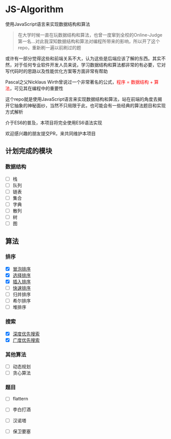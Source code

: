 # JS-Algorithm

使用JavaScript语言来实现数据结构和算法 

> 在大学时候一直在玩数据结构和算法，也曾一度窜到全校的Online-Judge第一名...对此我深知数据结构和算法对编程所带来的影响，所以开了这个repo，重新刷一遍以前刷过的题  

或许有一部分觉得这些和前端关系不大，认为这些是后端应该了解的东西。其实不然，对于任何专业软件开发人员来说，学习数据结构和算法都非常的有必要，它对写代码时的思路以及性能优化方案等方面非常有帮助 

Pascal之父Nicklaus Wirth曾说过一个非常著名的公式，<font color=red>程序 = 数据结构 + 算法</font>，可见其在编程中的重要性

这个repo就是使用JavaScript语言来实现数据结构和算法，站在前端的角度去揭开它抽象的神秘面纱，当然不只局限于此，也可能会有一些经典的算法题目和实现方式解析

介于ES6的普及，本项目将完全使用ES6语法实现 

欢迎感兴趣的朋友提交PR，来共同维护本项目

## 计划完成的模块

### 数据结构 

- [ ] 栈
- [ ] 队列
- [ ] 链表
- [ ] 集合
- [ ] 字典
- [ ] 散列
- [ ] 树
- [ ] 图

## 算法

### 排序

- [x] [冒泡排序](./sort/bubble.md)
- [x] [选择排序](./sort/selection.md)
- [x] [插入排序](./sort/insertion.md)
- [ ] [快速排序](./sort/quick.md)
- [ ] 归并排序
- [ ] 希尔排序
- [ ] 堆排序

### 搜索

- [x] [深度优先搜索](./search/DFS.md)
- [x] [广度优先搜索](./search/BFS.md)

### 其他算法
- [ ] 动态规划
- [ ] 贪心算法

### 题目
- [ ] flattern
- [ ] 李白打酒
- [ ] 汉诺塔
- [ ] 保卫要塞


